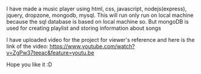 I have made a music player using html, css, javascript, nodejs(express), jquery, dropzone, mongodb, mysql.
This will run only run on local machine because the sql database is based on local machine so. But mongoDB is used for
creating playlist and storing information about songs

I have uploaded video for the project for viewer's reference and here is the link of the video: 
https://www.youtube.com/watch?v=ZgPw37teeac&feature=youtu.be 

Hope you like it :D
